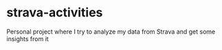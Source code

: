 # strava-activities
Personal project where I try to analyze my data from Strava and get some insights from it
